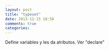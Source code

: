 ```yaml
---
layout: post
title: "typeset"
date: 2013-12-15 18:58
comments: true
categories: 
---
```

Define variables y les da atributos. Ver "declare"

